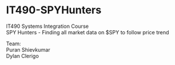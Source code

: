 # IT490-SPYHunters
IT490 Systems Integration Course\
SPY Hunters - Finding all market data on $SPY to follow price trend

Team:\
Puran Shievkumar\
Dylan Clerigo
